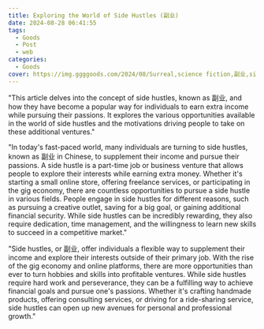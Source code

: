 ```yaml
---
title: Exploring the World of Side Hustles (副业)
date: 2024-08-28 06:41:55
tags:
  - Goods
  - Post
  - web
categories:
  - Goods
cover: https://img.ggggoods.com/2024/08/Surreal,science fiction,副业,sideline,technology,tech,diagrams,renderings,colors_20240830_00001_.png
---
```


"This article delves into the concept of side hustles, known as 副业, and how they have become a popular way for individuals to earn extra income while pursuing their passions. It explores the various opportunities available in the world of side hustles and the motivations driving people to take on these additional ventures."

"In today's fast-paced world, many individuals are turning to side hustles, known as 副业 in Chinese, to supplement their income and pursue their passions. A side hustle is a part-time job or business venture that allows people to explore their interests while earning extra money. Whether it's starting a small online store, offering freelance services, or participating in the gig economy, there are countless opportunities to pursue a side hustle in various fields. People engage in side hustles for different reasons, such as pursuing a creative outlet, saving for a big goal, or gaining additional financial security. While side hustles can be incredibly rewarding, they also require dedication, time management, and the willingness to learn new skills to succeed in a competitive market."

"Side hustles, or 副业, offer individuals a flexible way to supplement their income and explore their interests outside of their primary job. With the rise of the gig economy and online platforms, there are more opportunities than ever to turn hobbies and skills into profitable ventures. While side hustles require hard work and perseverance, they can be a fulfilling way to achieve financial goals and pursue one's passions. Whether it's crafting handmade products, offering consulting services, or driving for a ride-sharing service, side hustles can open up new avenues for personal and professional growth."
